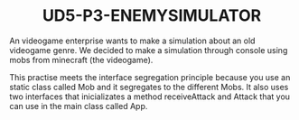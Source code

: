 <h1 style= text-align:center>UD5-P3-ENEMYSIMULATOR</h1>

An videogame enterprise wants to make a simulation about an old videogame genre. We decided to make a simulation through console using mobs from minecraft (the videogame). 

This practise meets the interface segregation principle because you use an static class called Mob and it segregates to the different Mobs. It also uses two interfaces that inicializates a method receiveAttack and Attack that you can use in the main class called App. 